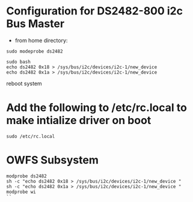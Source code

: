 # Configuration for DS2482-800 i2c Bus Master

* from home directory:
```
sudo modeprobe ds2482
```

```
sudo bash
echo ds2482 0x18 > /sys/bus/i2c/devices/i2c-1/new_device
echo ds2482 0x1a > /sys/bus/i2c/devices/i2c-1/new_device
```

reboot system

# Add the following to /etc/rc.local to make intialize driver on boot
```
sudo /etc/rc.local
```
# OWFS Subsystem
```
modprobe ds2482
sh -c "echo ds2482 0x18 > /sys/bus/i2c/devices/i2c-1/new_device "
sh -c "echo ds2482 0x1a > /sys/bus/i2c/devices/i2c-1/new_device "
modprobe wi
``

